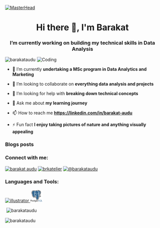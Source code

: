 [![MasterHead](https://mir-s3-cdn-cf.behance.net/project_modules/fs/67607955080161.597768d22e415.gif)](https://rishavchanda.io)
<h1 align="center">Hi there 👋, I'm Barakat</h1>
<h3 align="center">I’m currently working on building my technical skills in Data Analysis</h3>
<img align="right" alt="Coding" width="400" src="https://images.squarespace-cdn.com/content/v1/574faff6f8baf35e5da43485/1553914921320-JL7TJLMKYJ0H1JUXG5CY/Data-Inspect.gif">

<p align="left"> <img src="https://komarev.com/ghpvc/?username=barakataudu&label=Profile%20views&color=0e75b6&style=flat" alt="barakataudu" /> </p>

- 🌱 I’m currently **undertaking a MSc program in Data Analytics and Marketing**

- 👯 I’m looking to collaborate on **everything data analysis and projects**

- 🤝 I’m looking for help with **breaking down technical concepts**

- 💬 Ask me about **my learning journey**

- 📫 How to reach me **https://linkedin.com/in/barakat-audu**

- ⚡ Fun fact **I enjoy taking pictures of nature and anything visually appealing**

### Blogs posts
<!-- BLOG-POST-LIST:START -->
<!-- BLOG-POST-LIST:END -->

<h3 align="left">Connect with me:</h3>
<p align="left">
<a href="https://linkedin.com/in/barakat audu" target="blank"><img align="center" src="https://raw.githubusercontent.com/rahuldkjain/github-profile-readme-generator/master/src/images/icons/Social/linked-in-alt.svg" alt="barakat audu" height="30" width="40" /></a>
<a href="https://instagram.com/brkatelier" target="blank"><img align="center" src="https://raw.githubusercontent.com/rahuldkjain/github-profile-readme-generator/master/src/images/icons/Social/instagram.svg" alt="brkatelier" height="30" width="40" /></a>
<a href="https://medium.com/@barakataudu" target="blank"><img align="center" src="https://raw.githubusercontent.com/rahuldkjain/github-profile-readme-generator/master/src/images/icons/Social/medium.svg" alt="@barakataudu" height="30" width="40" /></a>
</p>

<h3 align="left">Languages and Tools:</h3>
<p align="left"> <a href="https://www.adobe.com/in/products/illustrator.html" target="_blank" rel="noreferrer"> <img src="https://www.vectorlogo.zone/logos/adobe_illustrator/adobe_illustrator-icon.svg" alt="illustrator" width="40" height="40"/> </a> <a href="https://www.postgresql.org" target="_blank" rel="noreferrer"> <img src="https://raw.githubusercontent.com/devicons/devicon/master/icons/postgresql/postgresql-original-wordmark.svg" alt="postgresql" width="40" height="40"/> </a> </p>

<p>&nbsp;<img align="center" src="https://github-readme-stats.vercel.app/api?username=barakataudu&show_icons=true&locale=en" alt="barakataudu" /></p>

<p><img align="center" src="https://github-readme-streak-stats.herokuapp.com/?user=barakataudu&" alt="barakataudu" /></p>

